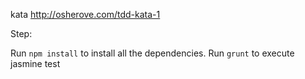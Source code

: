 kata http://osherove.com/tdd-kata-1

Step:

Run `npm install` to install all the dependencies.
Run `grunt` to execute jasmine test